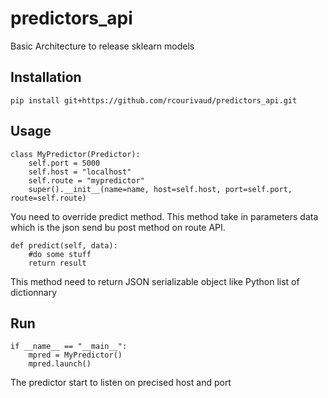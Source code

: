 # predictors_api
Basic Architecture to release sklearn models

## Installation

```
pip install git+https://github.com/rcourivaud/predictors_api.git
```

## Usage 

```
class MyPredictor(Predictor):
    self.port = 5000
    self.host = "localhost"
    self.route = "mypredictor"
    super().__init__(name=name, host=self.host, port=self.port, route=self.route) 
```

You need to override predict method. This method take in parameters data which is the json send bu post method on route API. 

```
def predict(self, data):
    #do some stuff 
    return result
```

This method need to return JSON serializable object like Python list of dictionnary

## Run
```
if __name__ == "__main__":
    mpred = MyPredictor()
    mpred.launch()
```

The predictor start to listen on precised host and port 
